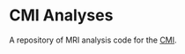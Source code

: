 # CMI Analyses

A repository of MRI analysis code for the
[CMI](https://childmind.org/science/advancing-methods/computational-neuroimaging-lab/).

